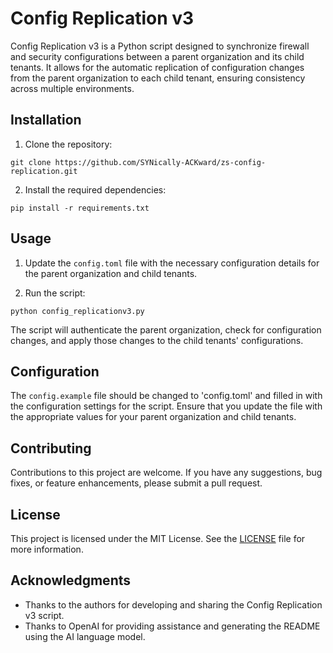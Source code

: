 # Config Replication v3

Config Replication v3 is a Python script designed to synchronize firewall and security configurations between a parent organization and its child tenants. It allows for the automatic replication of configuration changes from the parent organization to each child tenant, ensuring consistency across multiple environments.

## Installation

1. Clone the repository:

```shell
git clone https://github.com/SYNically-ACKward/zs-config-replication.git
```

2. Install the required dependencies:

```shell
pip install -r requirements.txt
```

## Usage

1. Update the `config.toml` file with the necessary configuration details for the parent organization and child tenants.

2. Run the script:

```shell
python config_replicationv3.py
```

The script will authenticate the parent organization, check for configuration changes, and apply those changes to the child tenants' configurations.

## Configuration

The `config.example` file should be changed to 'config.toml' and filled in with the configuration settings for the script. Ensure that you update the file with the appropriate values for your parent organization and child tenants.

## Contributing

Contributions to this project are welcome. If you have any suggestions, bug fixes, or feature enhancements, please submit a pull request.

## License

This project is licensed under the MIT License. See the [LICENSE](LICENSE) file for more information.

## Acknowledgments

- Thanks to the authors for developing and sharing the Config Replication v3 script.
- Thanks to OpenAI for providing assistance and generating the README using the AI language model.
